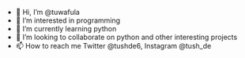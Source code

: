 - 👋 Hi, I’m @tuwafula
- 👀 I’m interested in programming
- 🌱 I’m currently learning python
- 💞️ I’m looking to collaborate on python and other interesting projects
- 📫 How to reach me Twitter @tushde6, Instagram @tush_de

<!---
tuwafula/tuwafula is a ✨ special ✨ repository because its `README.md` (this file) appears on your GitHub profile.
You can click the Preview link to take a look at your changes.
--->
